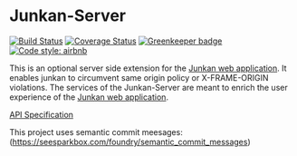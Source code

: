 # Junkan-Server

[![Build Status](https://travis-ci.org/C3-TKO/junkan-server.svg?branch=master)](https://travis-ci.org/C3-TKO/junkan-server)
[![Coverage Status](https://coveralls.io/repos/github/C3-TKO/junkan-server/badge.svg)](https://coveralls.io/github/C3-TKO/junkan-server)
[![Greenkeeper badge](https://badges.greenkeeper.io/C3-TKO/junkan-server.svg)](https://greenkeeper.io/)
[![Code style: airbnb](https://img.shields.io/badge/code%20style-airbnb-blue.svg?style=flat)](https://github.com/airbnb/javascript)

This is an optional server side extension for the [Junkan web application](http://c3-tko.github.io/junkan/). It enables junkan to circumvent same origin policy or X-FRAME-ORIGIN violations. The services of the Junkan-Server are meant to enrich the user experience of the [Junkan web application](http://c3-tko.github.io/junkan/).

[API Specification](https://c3-tko.github.io/junkan-server/docs/api-spec/index.html)

This project uses semantic commit meesages: (https://seesparkbox.com/foundry/semantic_commit_messages)
